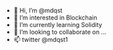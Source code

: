 - 👋 Hi, I’m @mdqst
- 👀 I’m interested in Blockchain
- 🌱 I’m currently learning Solidity
- 💞️ I’m looking to collaborate on ...
- 📫 twitter @mdqst1
<!---
mdqst/mdqst is a ✨ special ✨ repository because its `README.md` (this file) appears on your GitHub profile.
You can click the Preview link to take a look at your changes.
--->

